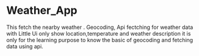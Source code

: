 # Weather_App
This fetch the nearby weather . Geocoding, Api fectching for weather data with Little Ui only show location,temperature and weather description it is only for the learning purpose to know the basic of geocoding and fetching data using api.
